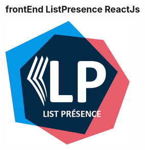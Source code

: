 # frontEnd ListPresence ReactJs
![login](https://github.com/FathiLakhdhar/frontEndListPresenceReactJs/blob/master/public/assets/img/logoLP.png)